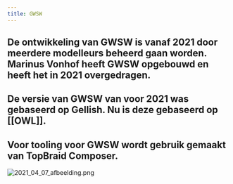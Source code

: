 ```yaml
---
title: GWSW
---
```


## De ontwikkeling van GWSW is vanaf 2021 door meerdere modelleurs beheerd gaan worden. Marinus Vonhof heeft GWSW opgebouwd en heeft het in 2021 overgedragen.
## De versie van GWSW van voor 2021 was gebaseerd op Gellish. Nu is deze gebaseerd op [[OWL]].
## Voor tooling voor GWSW wordt gebruik gemaakt van TopBraid Composer.
![2021_04_07_afbeelding.png](https://cdn.logseq.com/%2F8f1ae382-5f18-4f77-89b5-10a6cfda69c57eeabbcb-dd2b-4d4d-9a78-200312d8566c2021_04_07_afbeelding.png?Expires=4771403424&Signature=UVXq-74yPMhawZaggvgFzI5uDkqOJUfE6X9IH9ovLEJNDNYi8Ampu1VewuaxrrI~Fs~b80QlNXcG9MNN1uviG6Jc7yYZGPFzhkC40qfWccl9WogzKxjSAI1kEUB3VRvIe8DQdwu5CdP0AOrS05zG0~lJ2s-il7EmlM9oNmn0-HwQR1fjuhaXZG55q45-Do2iXFo-dRuMhx4smC6XefoKD8HyWNMPN4bBKO4wLZa5bLoS~1QAiIlCb7jMUn79PlbCw2TorLBuHcAUOTbwcqau85~Y1qk2OzbrpFKZGVeAnEJ26dC6cdYOpswegXZRIpYIplW8jcR-eSXF7ZqnvqJJgw__&Key-Pair-Id=APKAJE5CCD6X7MP6PTEA)
##
##
##

